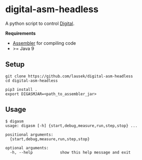 # digital-asm-headless

A python script to control [Digital](https://github.com/hneemann/Digital).

**Requirements**

- [Assembler](https://github.com/hneemann/Assembler) for compiling code
- &gt;= Java 9

## Setup

```
git clone https://github.com/lausek/digital-asm-headless
cd digital-asm-headless

pip3 install .
export DIGASMJAR=<path_to_assembler_jar>
```

## Usage

```
$ digasm
usage: digasm [-h] {start,debug,measure,run,step,stop} ...

positional arguments:
  {start,debug,measure,run,step,stop}

optional arguments:
  -h, --help            show this help message and exit
```
